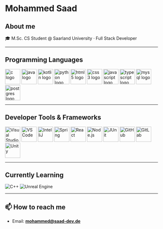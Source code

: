 # Mohammed Saad

## About me

🎓 M.Sc. CS Student @ Saarland University  · Full Stack Developer

---

## Programming Languages
<p align="left">
  <img src="https://cdn.jsdelivr.net/gh/devicons/devicon/icons/c/c-original.svg" height="50" alt="c logo" title="C" />
  <img src="https://cdn.jsdelivr.net/gh/devicons/devicon/icons/java/java-original.svg" height="50" alt="java logo" title="Java" />
  <img src="https://cdn.jsdelivr.net/gh/devicons/devicon/icons/kotlin/kotlin-original.svg" height="50" alt="kotlin logo" title="Kotlin" />
  <img src="https://cdn.jsdelivr.net/gh/devicons/devicon/icons/python/python-original.svg" height="50" alt="python logo" title="Python" />
  <img src="https://cdn.jsdelivr.net/gh/devicons/devicon/icons/html5/html5-original.svg" height="50" alt="html5 logo" title="HTML5" />
  <img src="https://cdn.jsdelivr.net/gh/devicons/devicon/icons/css3/css3-original.svg" height="50" alt="css3 logo" title="CSS3" />
  <img src="https://cdn.jsdelivr.net/gh/devicons/devicon/icons/javascript/javascript-original.svg" height="50" alt="javascript logo" title="JavaScript" />
  <img src="https://cdn.jsdelivr.net/gh/devicons/devicon/icons/typescript/typescript-original.svg" height="50" alt="typescript logo" title="TypeScript" />
  <img src="https://cdn.jsdelivr.net/gh/devicons/devicon/icons/mysql/mysql-original.svg" height="50" alt="mysql logo" title="MySQL" />
  <img src="https://cdn.jsdelivr.net/gh/devicons/devicon/icons/postgresql/postgresql-original.svg" height="50" alt="postgres logo" title="PostgreSQL" />
</p>

---

## Developer Tools & Frameworks
<p align="left">
  <img src="https://cdn.jsdelivr.net/gh/devicons/devicon/icons/visualstudio/visualstudio-plain.svg" height="50" title="Visual Studio" alt="Visual Studio" />
  <img src="https://cdn.jsdelivr.net/gh/devicons/devicon/icons/vscode/vscode-original.svg" height="50" title="VS Code" alt="VS Code" />
  <img src="https://cdn.jsdelivr.net/gh/devicons/devicon/icons/intellij/intellij-original.svg" height="50" title="IntelliJ" alt="IntelliJ" />
  
  <img src="https://cdn.jsdelivr.net/gh/devicons/devicon/icons/spring/spring-original.svg" height="50" title="Spring" alt="Spring" />
   <img src="https://cdn.jsdelivr.net/gh/devicons/devicon/icons/react/react-original.svg" height="50" title="React" alt="React" />
  <img src="https://cdn.jsdelivr.net/gh/devicons/devicon/icons/nodejs/nodejs-original.svg" height="50" title="Node.js" alt="Node.js" />
  <img src="https://cdn.simpleicons.org/junit5/25A162" height="50" title="JUnit" alt="JUnit" />
  <img src="https://cdn.simpleicons.org/github/ffffff" height="50" title="GitHub" alt="GitHub" />
  <img src="https://cdn.jsdelivr.net/gh/devicons/devicon/icons/gitlab/gitlab-original.svg" height="50" title="GitLab" alt="GitLab" />
  <img src="https://cdn.simpleicons.org/unity/ffffff" height="50" title="Unity" alt="Unity" />
</p>

---

## Currently Learning
![C++](https://img.shields.io/badge/C++-00599C?logo=cplusplus&logoColor=white)
![Unreal Engine](https://img.shields.io/badge/Unreal%20Engine-0E1128?logo=unrealengine&logoColor=white)

---

## 📫 How to reach me

- Email: **mohammed@saad-dev.de**



<!--
**MohammedSaad114/MohammedSaad114** is a ✨ _special_ ✨ repository because its `README.md` (this file) appears on your GitHub profile.

Here are some ideas to get you started:

- 🔭 I’m currently working on ...
- 🌱 I’m currently learning ...
- 👯 I’m looking to collaborate on ...
- 🤔 I’m looking for help with ...
- 💬 Ask me about ...
- 📫 How to reach me: ...
- 😄 Pronouns: ...
- ⚡ Fun fact: ...
-->
